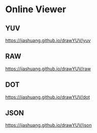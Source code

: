 # Online Viewer

## YUV
https://jiashuang.github.io/drawYUV/yuv

## RAW
https://jiashuang.github.io/drawYUV/raw

## DOT
https://jiashuang.github.io/drawYUV/dot

## JSON
https://jiashuang.github.io/drawYUV/json
